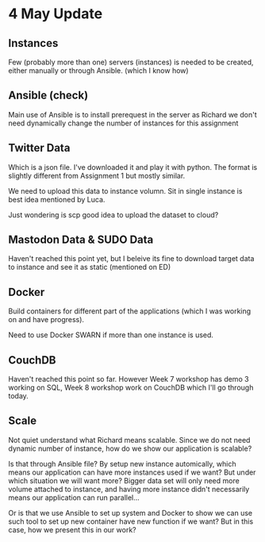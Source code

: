 # 4 May Update

## Instances

Few (probably more than one) servers (instances) is needed to be created, either manually or through Ansible. (which I know how)

## Ansible (check)

Main use of Ansible is to install prerequest in the server as Richard we don't need dynamically change the number of instances for this assignment

## Twitter Data

Which is a json file. I've downloaded it and play it with python. The format is slightly different from Assignment 1 but mostly similar.

We need to upload this data to instance volumn. Sit in single instance is best idea mentioned by Luca.

Just wondering is scp good idea to upload the dataset to cloud?

## Mastodon Data & SUDO Data

Haven't reached this point yet, but I beleive its fine to download target data to instance and see it as static (mentioned on ED)

## Docker

Build containers for different part of the applications (which I was working on and have progress).

Need to use Docker SWARN if more than one instance is used.

## CouchDB

Haven't reached this point so far. However Week 7 workshop has demo 3 working on SQL, Week 8 workshop work on CouchDB which I'll go through today.

## Scale

Not quiet understand what Richard means scalable. Since we do not need dynamic number of instance, how do we show our application is scalable?

Is that through Ansible file? By setup new instance automically, which means our application can have more instances used if we want? But under which situation we will want more? Bigger data set will only need more volume attached to instance, and having more instance didn't necessarily means our application can run parallel... 

Or is that we use Ansible to set up system and Docker to show we can use such tool to set up new container have new function if we want? But in this case, how we present this in our work?